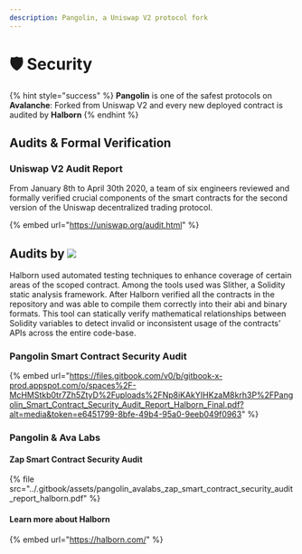 ```yaml
---
description: Pangolin, a Uniswap V2 protocol fork
---
```


# 🛡 Security

{% hint style="success" %}
**Pangolin** is one of the safest protocols on **Avalanche**: Forked from Uniswap V2 and every new deployed contract is audited by **Halborn**
{% endhint %}

## Audits & Formal Verification

### Uniswap V2 Audit Report

From January 8th to April 30th 2020, a team of six engineers reviewed and formally verified crucial components of the smart contracts for the second version of the Uniswap decentralized trading protocol.

{% embed url="https://uniswap.org/audit.html" %}

## Audits by ![](https://halborn.com/wp-content/uploads/2020/09/halborn\_logo.svg)

Halborn used automated testing techniques to enhance coverage of certain areas of the scoped contract. Among the tools used was Slither, a Solidity static analysis framework. After Halborn verified all the contracts in the repository and was able to compile them correctly into their abi and binary formats. This tool can statically verify mathematical relationships between Solidity variables to detect invalid or inconsistent usage of the contracts’ APIs across the entire code-base.

### Pangolin Smart Contract Security Audit

{% embed url="https://files.gitbook.com/v0/b/gitbook-x-prod.appspot.com/o/spaces%2F-McHMStkb0tr7Zh5ZtyD%2Fuploads%2FNp8iKAkYIHKzaM8krh3P%2FPangolin_Smart_Contract_Security_Audit_Report_Halborn_Final.pdf?alt=media&token=e6451799-8bfe-49b4-95a0-9eeb049f0963" %}

### Pangolin & Ava Labs

#### Zap Smart Contract Security Audit

{% file src="../.gitbook/assets/pangolin_avalabs_zap_smart_contract_security_audit_report_halborn.pdf" %}

#### Learn more about Halborn

{% embed url="https://halborn.com/" %}
